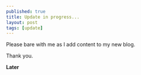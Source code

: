 ```yaml
---
published: true
title: Update in progress...
layout: post
tags: [update]
---
```

Please bare with me as I add content to my new blog.

Thank you.

**Later**